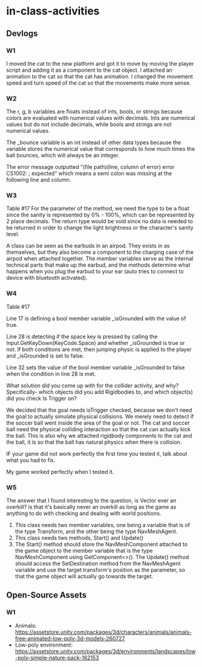 # in-class-activities
## Devlogs
### W1
I moved the cat to the new platform and got it to move by moving the player script and adding it as a component to the cat object. I attached an animation to the cat so that the cat has animation. I changed the movement speed and turn speed of the cat so that the movements make more sense. 

### W2
The r, g, b variables are floats instead of ints, bools, or strings because colors are evaluated with numerical values with decimals. Ints are numerical values but do not include decimals, while bools and strings are not numerical values. 

The _bounce variable is an int instead of other data types because the variable stores the numerical value that corresponds to how much times the ball bounces, which will always be an integer. 

The error message outputted "(file path)(line, column of error) error CS1002: ; expected" which means a semi colon was missing at the following line and column. 

### W3
Table #17
For the parameter of the method, we need the type to be a float since the sanity is represented by 0% - 100%, which can be represented by 2 place decimals. The return type would be void since no data is needed to be returned in order to change the light brightness or the character's sanity level. 

A class can be seen as the earbuds in an airpod. They exists in as themselves, but they also become a component to the charging case of the airpod when attached together. The member variables serve as the internal technical parts that make up the earbud, and the methods determine what happens when you plug the earbud to your ear (auto tries to connect to device with bluetooth activated). 

### W4
Table #17

Line 17 is defining a bool member variable _isGrounded with the value of true. 

Line 28 is detecting if the space key is pressed by calling the Input.GetKeyDown(KeyCode.Space) and whether _isGrounded is true or not. If both conditions are met, then jumping physic is applied to the player and _isGrounded is set to false. 

Line 32 sets the value of the bool member variable _isGrounded to false when the condition in line 28 is met. 

What solution did you come up with for the collider activity, and why? Specifically- which objects did you add Rigidbodies to, and which object(s) did you check Is Trigger on?

We decided that the goal needs isTrigger checked, because we don't need the goal to actually simulate physical collisions. We merely need to detect if the soccer ball went inside the area of the goal or not. The cat and soccer ball need the physical colliding interaction so that the cat can actually kick the ball. This is also why we attached rigidbody components to the cat and the ball, it is so that the ball has natural physics when there is collision. 

IF your game did not work perfectly the first time you tested it, talk about what you had to fix.

My game worked perfectly when I tested it. 

### W5
The answer that I found interesting to the question, is Vector ever an overkill? is that it's basically never an overkill as long as the game as anything to do with checking and dealing with world positions. 
1. This class needs two member variables, one being a variable that is of the type Transform, and the other being the type NavMeshAgent. 
2. This class needs two methods, Start() and Update()
3. The Start() method should store the NavMeshComponent attached to the game object to the member variable that is the type NavMeshComponent using GetComponent<>(). The Update() method should access the SetDestination method from the NavMeshAgent variable and use the target transform's position as the parameter, so that the game object will actually go towards the target. 
## Open-Source Assets
### W1
- Animals: https://assetstore.unity.com/packages/3d/characters/animals/animals-free-animated-low-poly-3d-models-260727 
- Low-poly environment: https://assetstore.unity.com/packages/3d/environments/landscapes/low-poly-simple-nature-pack-162153 